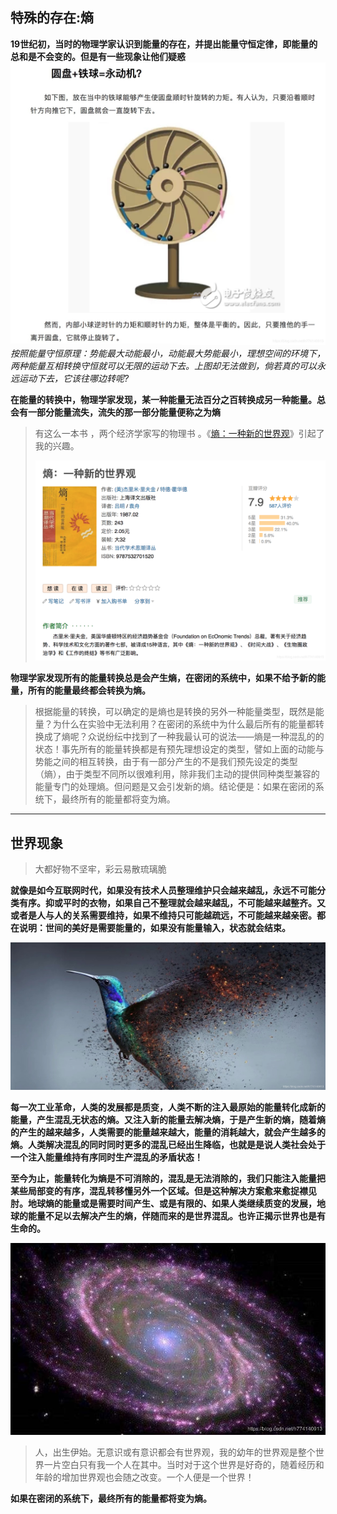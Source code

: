 

## 特殊的存在:熵

**19世纪初，当时的物理学家认识到能量的存在，并提出能量守恒定律，即能量的总和是不会变的。但是有一些现象让他们疑惑**
![原理](../assets/images/20181112175054594.jpg?x-oss-process=image/watermark,type_ZmFuZ3poZW5naGVpdGk,shadow_10,text_aHR0cHM6Ly9ibG9nLmNzZG4ubmV0L2g3NzQxNDA5MTM=,size_16,color_FFFFFF,t_70)
*按照能量守恒原理：势能最大动能最小，动能最大势能最小，理想空间的环境下，两种能量互相转换守恒就可以无限的运动下去。上图却无法做到，倘若真的可以永远运动下去，它该往哪边转呢?*

**在能量的转换中，物理学家发现，某一种能量无法百分之百转换成另一种能量。总会有一部分能量流失，流失的那一部分能量便称之为熵**

>有这么一本书 ，两个经济学家写的物理书 。《[熵：一种新的世界观](https://book.douban.com/subject/1419432/)》引起了我的兴趣。
>
>![在这里插入图片描述](../assets/images/20181112175458985.png?x-oss-process=image/watermark,type_ZmFuZ3poZW5naGVpdGk,shadow_10,text_aHR0cHM6Ly9ibG9nLmNzZG4ubmV0L2g3NzQxNDA5MTM=,size_16,color_FFFFFF,t_70)

**物理学家发现所有的能量转换总是会产生熵，在密闭的系统中，如果不给予新的能量，所有的能量最终都会转换为熵。**

> 根据能量的转换，可以确定的是熵也是转换的另外一种能量类型，既然是能量？为什么在实验中无法利用？在密闭的系统中为什么最后所有的能量都转换成了熵呢？众说纷纭中找到了一种我最认可的说法——熵是一种混乱的的状态！事先所有的能量转换都是有预先理想设定的类型，譬如上面的动能与势能之间的相互转换，由于有一部分产生的不是我们预先设定的类型（熵），由于类型不同所以很难利用，除非我们主动的提供同种类型兼容的能量专门的处理熵。但问题是又会引发新的熵。结论便是：如果在密闭的系统下，最终所有的能量都将变为熵。
****

## 世界现象

> 大都好物不坚牢，彩云易散琉璃脆

**就像是如今互联网时代，如果没有技术人员整理维护只会越来越乱，永远不可能分类有序。抑或平时的衣物，如果自己不整理就会越来越乱，不可能越来越整齐。又或者是人与人的关系需要维持，如果不维持只可能越疏远，不可能越来越亲密。都在说明：世间的美好是需要能量的，如果没有能量输入，状态就会结束。**

![在这里插入图片描述](../assets/images/20181112183455406.jpg?x-oss-process=image/watermark,type_ZmFuZ3poZW5naGVpdGk,shadow_10,text_aHR0cHM6Ly9ibG9nLmNzZG4ubmV0L2g3NzQxNDA5MTM=,size_16,color_FFFFFF,t_70)



**每一次工业革命，人类的发展都是质变，人类不断的注入最原始的能量转化成新的能量，产生混乱无状态的熵。又注入新的能量去解决熵，于是产生新的熵，随着熵的产生的越来越多，人类需要的能量越来越大，能量的消耗越大，就会产生越多的熵。人类解决混乱的同时同时更多的混乱已经出生降临，也就是是说人类社会处于一个注入能量维持有序同时生产混乱的矛盾状态！**

**至今为止，能量转化为熵是不可消除的，混乱是无法消除的，我们只能注入能量把某些局部变的有序，混乱转移懂另外一个区域。但是这种解决方案愈来愈捉襟见肘。地球熵的能量或是需要时间产生、或是有限的、如果人类继续质变的发展，地球的能量不足以去解决产生的熵，伴随而来的是世界混乱。也许正揭示世界也是有生命的。**


![在这里插入图片描述](../assets/images/2018111218310475.jpg?x-oss-process=image/watermark,type_ZmFuZ3poZW5naGVpdGk,shadow_10,text_aHR0cHM6Ly9ibG9nLmNzZG4ubmV0L2g3NzQxNDA5MTM=,size_16,color_FFFFFF,t_70)

   

>  人，出生伊始。无意识或有意识都会有世界观，我的幼年的世界观是整个世界一片空白只有我一个人在其中。当时对于这个世界是好奇的，随着经历和年龄的增加世界观也会随之改变。一个人便是一个世界！


 **如果在密闭的系统下，最终所有的能量都将变为熵。**

